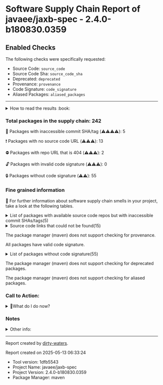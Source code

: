
# Software Supply Chain Report of javaee/jaxb-spec - 2.4.0-b180830.0359

## Enabled Checks
The following checks were specifically requested:

- Source Code: `source_code`
- Source Code Sha: `source_code_sha`
- Deprecated: `deprecated`
- Provenance: `provenance`
- Code Signature: `code_signature`
- Aliased Packages: `aliased_packages`

---


<details>
    <summary>How to read the results :book: </summary>
    
 Dirty-waters has analyzed your project dependencies and found different categories for each of them:

    
 - ⚠️⚠️⚠️⚠️ : critical severity 

    
 - ⚠️⚠️⚠️ : high severity 

    
 - ⚠️⚠️: medium severity 

    
 - ⚠️: low severity 

</details>
        

 ### Total packages in the supply chain: 242


:wrench: Packages with inaccessible commit SHA/tag (⚠️⚠️⚠️⚠️): 5

:heavy_exclamation_mark: Packages with no source code URL (⚠️⚠️⚠️): 13

:no_entry: Packages with repo URL that is 404 (⚠️⚠️⚠️): 2

:unlock: Packages with invalid code signature (⚠️⚠️⚠️): 0

:lock: Packages without code signature (⚠️⚠️): 55


### Fine grained information

:dolphin: For further information about software supply chain smells in your project, take a look at the following tables.

<details>
<summary>List of packages with available source code repos but with inaccessible commit SHAs/tags(5)</summary>
    


| package_name                                  | sha_exists   | tag_version   | is_sha   | sha   | tag_url   | message                          |   status_code_for_sha | parent                                                | command           |
|:----------------------------------------------|:-------------|:--------------|:---------|:------|:----------|:---------------------------------|----------------------:|:------------------------------------------------------|:------------------|
| `org.apache.commons:commons-compress@1.16.1`  | False        | `1.16.1`      | False    |       |           | Tag 1.16.1 not found in the repo |                   404 | `org.apache.maven.plugins:maven-javadoc-plugin@3.0.1` | `resolve-plugins` |
| `org.hamcrest:hamcrest-core@1.3`              | False        | `1.3`         | False    |       |           | Tag 1.3 not found in the repo    |                   404 | `junit:junit@4.12`                                    | `tree`            |
| `org.apache.commons:commons-compress@1.11`    | False        | `1.11`        | False    |       |           | Tag 1.11 not found in the repo   |                   404 | `org.apache.maven.plugins:maven-source-plugin@3.0.1`  | `resolve-plugins` |
| `org.apache.commons:commons-lang3@3.5`        | False        | `3.5`         | False    |       |           | Tag 3.5 not found in the repo    |                   404 | `org.apache.maven.plugins:maven-javadoc-plugin@3.0.1` | `resolve-plugins` |
| `javax.activation:javax.activation-api@1.2.0` | False        | `1.2.0`       | False    |       |           | Tag 1.2.0 not found in the repo  |                   404 | `None`                                                | `resolve-plugins` |
</details>

<details>
<summary>Source code links that could not be found(15)</summary>
    


|   index | package_name                                    | github_url                    | github_exists   | parent                                                   | command           |
|--------:|:------------------------------------------------|:------------------------------|:----------------|:---------------------------------------------------------|:------------------|
|       1 | `commons-cli:commons-cli@1.0`                   | No_repo_info_found            |                 | `org.apache.maven.plugins:maven-resources-plugin@2.6`    | `resolve-plugins` |
|       2 | `org.sonatype.plexus:plexus-sec-dispatcher@1.3` | No_repo_info_found            |                 | `org.apache.maven.plugins:maven-javadoc-plugin@3.0.1`    | `resolve-plugins` |
|       3 | `org.sonatype.plexus:plexus-cipher@1.4`         | No_repo_info_found            |                 | `org.apache.maven.plugins:maven-javadoc-plugin@3.0.1`    | `resolve-plugins` |
|       4 | `commons-beanutils:commons-beanutils@1.7.0`     | No_repo_info_found            |                 | `org.apache.maven.plugins:maven-javadoc-plugin@3.0.1`    | `resolve-plugins` |
|       5 | `commons-digester:commons-digester@1.6`         | No_repo_info_found            |                 | `org.apache.maven.plugins:maven-dependency-plugin@3.1.1` | `resolve-plugins` |
|       6 | `oro:oro@2.0.8`                                 | No_repo_info_found            |                 | `org.apache.maven.plugins:maven-javadoc-plugin@3.0.1`    | `resolve-plugins` |
|       7 | `dom4j:dom4j@1.1`                               | No_repo_info_found            |                 | `org.apache.maven.plugins:maven-javadoc-plugin@3.0.1`    | `resolve-plugins` |
|       8 | `sslext:sslext@1.2-0`                           | No_repo_info_found            |                 | `org.apache.maven.plugins:maven-javadoc-plugin@3.0.1`    | `resolve-plugins` |
|       9 | `antlr:antlr@2.7.2`                             | No_repo_info_found            |                 | `org.apache.maven.plugins:maven-javadoc-plugin@3.0.1`    | `resolve-plugins` |
|      10 | `javax.servlet:servlet-api@2.5`                 | No_repo_info_found            |                 | `org.apache.maven.plugins:maven-site-plugin@3.3`         | `resolve-plugins` |
|      11 | `nekohtml:xercesMinimal@1.9.6.2`                | No_repo_info_found            |                 | `org.apache.maven.plugins:maven-surefire-plugin@2.20`    | `resolve-plugins` |
|      12 | `commons-codec:commons-codec@1.2`               | No_repo_info_found            |                 | `org.apache.maven.plugins:maven-surefire-plugin@2.20`    | `resolve-plugins` |
|      13 | `org.sonatype.plexus:plexus-build-api@0.0.4`    | No_repo_info_found            |                 | `org.apache.maven.plugins:maven-resources-plugin@2.6`    | `resolve-plugins` |
|      14 | `org.iq80.snappy:snappy@0.4`                    | https://github.com/dain/snapy | False           | `org.apache.maven.plugins:maven-javadoc-plugin@3.0.1`    | `resolve-plugins` |
|      15 | `org.slf4j:slf4j-api@1.7.5`                     | https://github.com/ceki/slf4j | False           | `org.apache.maven.plugins:maven-javadoc-plugin@3.0.1`    | `resolve-plugins` |
</details>

The package manager (maven) does not support checking for provenance.

All packages have valid code signature.

<details>
<summary>List of packages without code signature(55)</summary>
    


| package_name                                                        | signature_present   | parent                                                   | command           |
|:--------------------------------------------------------------------|:--------------------|:---------------------------------------------------------|:------------------|
| `org.codehaus.plexus:plexus-container-default@1.0-alpha-9-stable-1` | False               | `org.apache.maven.plugins:maven-deploy-plugin@2.8.2`     | `resolve-plugins` |
| `junit:junit@3.8.1`                                                 | False               | `org.apache.maven.plugins:maven-javadoc-plugin@3.0.1`    | `resolve-plugins` |
| `classworlds:classworlds@1.1-alpha-2`                               | False               | `org.apache.maven.plugins:maven-deploy-plugin@2.8.2`     | `resolve-plugins` |
| `org.apache.maven.wagon:wagon-provider-api@1.0-beta-2`              | False               | `org.apache.maven.plugins:maven-resources-plugin@2.6`    | `resolve-plugins` |
| `org.codehaus.plexus:plexus-digest@1.0`                             | False               | `org.apache.maven.plugins:maven-install-plugin@2.4`      | `resolve-plugins` |
| `org.apache.maven.wagon:wagon-file@1.0-beta-2`                      | False               | `org.apache.maven.plugins:maven-resources-plugin@2.6`    | `resolve-plugins` |
| `org.apache.maven.wagon:wagon-http-lightweight@1.0-beta-2`          | False               | `org.apache.maven.plugins:maven-resources-plugin@2.6`    | `resolve-plugins` |
| `org.apache.maven.wagon:wagon-http-shared@1.0-beta-2`               | False               | `org.apache.maven.plugins:maven-resources-plugin@2.6`    | `resolve-plugins` |
| `jtidy:jtidy@4aug2000r7-dev`                                        | False               | `org.apache.maven.plugins:maven-resources-plugin@2.6`    | `resolve-plugins` |
| `xml-apis:xml-apis@1.0.b2`                                          | False               | `org.apache.maven.plugins:maven-resources-plugin@2.6`    | `resolve-plugins` |
| `commons-cli:commons-cli@1.0`                                       | False               | `org.apache.maven.plugins:maven-resources-plugin@2.6`    | `resolve-plugins` |
| `org.apache.maven.wagon:wagon-ssh-external@1.0-beta-2`              | False               | `org.apache.maven.plugins:maven-resources-plugin@2.6`    | `resolve-plugins` |
| `org.apache.maven.wagon:wagon-ssh-common@1.0-beta-2`                | False               | `org.apache.maven.plugins:maven-resources-plugin@2.6`    | `resolve-plugins` |
| `org.codehaus.plexus:plexus-interactivity-api@1.0-alpha-4`          | False               | `org.apache.maven.plugins:maven-resources-plugin@2.6`    | `resolve-plugins` |
| `org.apache.maven.wagon:wagon-ssh@1.0-beta-2`                       | False               | `org.apache.maven.plugins:maven-resources-plugin@2.6`    | `resolve-plugins` |
| `com.jcraft:jsch@0.1.27`                                            | False               | `org.apache.maven.plugins:maven-resources-plugin@2.6`    | `resolve-plugins` |
| `commons-lang:commons-lang@2.1`                                     | False               | `org.apache.maven.plugins:maven-jar-plugin@2.4`          | `resolve-plugins` |
| `org.ow2.asm:asm@6.0_BETA`                                          | False               | `org.apache.maven.plugins:maven-compiler-plugin@3.7.0`   | `resolve-plugins` |
| `xerces:xercesImpl@2.9.1`                                           | False               | `org.apache.maven.plugins:maven-site-plugin@3.3`         | `resolve-plugins` |
| `xml-apis:xml-apis@1.3.04`                                          | False               | `org.apache.maven.plugins:maven-site-plugin@3.3`         | `resolve-plugins` |
| `commons-beanutils:commons-beanutils@1.7.0`                         | False               | `org.apache.maven.plugins:maven-javadoc-plugin@3.0.1`    | `resolve-plugins` |
| `commons-digester:commons-digester@1.6`                             | False               | `org.apache.maven.plugins:maven-dependency-plugin@3.1.1` | `resolve-plugins` |
| `commons-logging:commons-logging@1.0.4`                             | False               | `org.apache.maven.plugins:maven-dependency-plugin@3.1.1` | `resolve-plugins` |
| `org.codehaus.plexus:plexus-i18n@1.0-beta-7`                        | False               | `org.apache.maven.plugins:maven-javadoc-plugin@3.0.1`    | `resolve-plugins` |
| `org.codehaus.plexus:plexus-container-default@1.0-alpha-30`         | False               | `org.apache.maven.plugins:maven-javadoc-plugin@3.0.1`    | `resolve-plugins` |
| `org.codehaus.plexus:plexus-velocity@1.1.7`                         | False               | `org.apache.maven.plugins:maven-dependency-plugin@3.1.1` | `resolve-plugins` |
| `org.apache.velocity:velocity@1.5`                                  | False               | `org.apache.maven.plugins:maven-site-plugin@3.3`         | `resolve-plugins` |
| `oro:oro@2.0.8`                                                     | False               | `org.apache.maven.plugins:maven-javadoc-plugin@3.0.1`    | `resolve-plugins` |
| `commons-chain:commons-chain@1.1`                                   | False               | `org.apache.maven.plugins:maven-javadoc-plugin@3.0.1`    | `resolve-plugins` |
| `dom4j:dom4j@1.1`                                                   | False               | `org.apache.maven.plugins:maven-javadoc-plugin@3.0.1`    | `resolve-plugins` |
| `sslext:sslext@1.2-0`                                               | False               | `org.apache.maven.plugins:maven-javadoc-plugin@3.0.1`    | `resolve-plugins` |
| `antlr:antlr@2.7.2`                                                 | False               | `org.apache.maven.plugins:maven-javadoc-plugin@3.0.1`    | `resolve-plugins` |
| `org.ow2.asm:asm@6.1.1`                                             | False               | `org.apache.maven.plugins:maven-javadoc-plugin@3.0.1`    | `resolve-plugins` |
| `classworlds:classworlds@1.1`                                       | False               | `org.apache.maven.plugins:maven-resources-plugin@2.6`    | `resolve-plugins` |
| `com.google.code.findbugs:jsr305@2.0.1`                             | False               | `org.apache.maven.plugins:maven-site-plugin@3.3`         | `resolve-plugins` |
| `commons-codec:commons-codec@1.3`                                   | False               | `org.apache.maven.plugins:maven-site-plugin@3.3`         | `resolve-plugins` |
| `javax.servlet:servlet-api@2.5`                                     | False               | `org.apache.maven.plugins:maven-site-plugin@3.3`         | `resolve-plugins` |
| `commons-digester:commons-digester@1.8`                             | False               | `org.apache.maven.plugins:maven-javadoc-plugin@3.0.1`    | `resolve-plugins` |
| `org.codehaus.plexus:plexus-velocity@1.1.8`                         | False               | `org.apache.maven.plugins:maven-site-plugin@3.3`         | `resolve-plugins` |
| `org.codehaus.plexus:plexus-utils@1.5.10`                           | False               | `org.apache.maven.plugins:maven-site-plugin@3.3`         | `resolve-plugins` |
| `org.mortbay.jetty:servlet-api@2.5-20081211`                        | False               | `org.apache.maven.plugins:maven-site-plugin@3.3`         | `resolve-plugins` |
| `org.codehaus.plexus:plexus-utils@1.5.15`                           | False               | `org.apache.maven.plugins:maven-surefire-plugin@2.20`    | `resolve-plugins` |
| `backport-util-concurrent:backport-util-concurrent@3.1`             | False               | `org.apache.maven.plugins:maven-deploy-plugin@2.8.2`     | `resolve-plugins` |
| `org.codehaus.plexus:plexus-interpolation@1.11`                     | False               | `org.apache.maven.plugins:maven-deploy-plugin@2.8.2`     | `resolve-plugins` |
| `nekohtml:xercesMinimal@1.9.6.2`                                    | False               | `org.apache.maven.plugins:maven-surefire-plugin@2.20`    | `resolve-plugins` |
| `nekohtml:nekohtml@1.9.6.2`                                         | False               | `org.apache.maven.plugins:maven-surefire-plugin@2.20`    | `resolve-plugins` |
| `commons-codec:commons-codec@1.2`                                   | False               | `org.apache.maven.plugins:maven-surefire-plugin@2.20`    | `resolve-plugins` |
| `org.slf4j:slf4j-nop@1.5.3`                                         | False               | `org.apache.maven.plugins:maven-surefire-plugin@2.20`    | `resolve-plugins` |
| `org.slf4j:slf4j-jdk14@1.5.6`                                       | False               | `org.apache.maven.plugins:maven-surefire-plugin@2.20`    | `resolve-plugins` |
| `org.slf4j:slf4j-api@1.5.6`                                         | False               | `org.apache.maven.plugins:maven-surefire-plugin@2.20`    | `resolve-plugins` |
| `org.slf4j:jcl-over-slf4j@1.5.6`                                    | False               | `org.apache.maven.plugins:maven-surefire-plugin@2.20`    | `resolve-plugins` |
| `org.codehaus.plexus:plexus-io@2.7.1`                               | False               | `org.apache.maven.plugins:maven-source-plugin@3.0.1`     | `resolve-plugins` |
| `org.sonatype.plexus:plexus-build-api@0.0.4`                        | False               | `org.apache.maven.plugins:maven-resources-plugin@2.6`    | `resolve-plugins` |
| `org.codehaus.plexus:plexus-interpolation@1.13`                     | False               | `org.apache.maven.plugins:maven-resources-plugin@2.6`    | `resolve-plugins` |
| `org.codehaus.plexus:plexus-interactivity-api@1.0-alpha-6`          | False               | `org.apache.maven.plugins:maven-javadoc-plugin@3.0.1`    | `resolve-plugins` |
</details>

The package manager (maven) does not support checking for deprecated packages.

The package manager (maven) does not support checking for aliased packages.

### Call to Action:

<details>
<summary>👻What do I do now? </summary>


For packages **without source code & accessible SHA/release tags**:

- **Why?** Missing or inaccessible source code makes it impossible to audit the package for security vulnerabilities or malicious code.

1. Pull Request to the maintainer of dependency, requesting correct repository metadata and proper versioning/tagging. 


For **deprecated** packages:

- **Why?** Deprecated packages may contain known security issues and are no longer maintained, putting your project at risk.

1. Confirm the maintainer's deprecation intention 
2. Check for not deprecated versions

For packages **without code signature**:

- **Why?** Code signatures help verify the authenticity and integrity of the package, ensuring it hasn't been tampered with.

1. Open an issue in the dependency's repository to request the inclusion of code signature in the CI/CD pipeline. 


For packages **with invalid code signature**:

- **Why?** Invalid signatures could indicate tampering or compromised build processes.

1. It's recommended to verify the code signature and contact the maintainer to fix the issue.

For packages **without provenance**:

- **Why?** Without provenance, there's no way to verify that the package was built from the claimed source code, making supply chain attacks possible.

1. Open an issue in the dependency's repository to request the inclusion of provenance and build attestation in the CI/CD pipeline.

For packages that are **aliased**:

- **Why?** Aliased packages may hide malicious dependencies under seemingly legitimate names.

1. Check the aliased package and its repository to verify the alias is not malicious.
</details>

### Notes

<details>
    <summary>Other info:</summary>
    
- Source code repo is not hosted on GitHub:  178

    This could be due, for example, to the package being hosted on a different platform.

    This does not mean that the source code URL is invalid.

    However, for non-GitHub repositories, not all checks can currently be performed.

|   index | package_name                                                        | github_url                                                                                                                 | parent                                                   | command           |
|--------:|:--------------------------------------------------------------------|:---------------------------------------------------------------------------------------------------------------------------|:---------------------------------------------------------|:------------------|
|       1 | `org.apache.maven.plugins:maven-install-plugin@2.4`                 | http://svn.apache.org/viewvc/maven/plugins/tags/maven-install-plugin-2.4                                                   | `org.apache.maven.plugins:maven-install-plugin@2.4`      | `resolve-plugins` |
|       2 | `org.apache.maven:maven-plugin-api@2.0.6`                           | https://svn.apache.org/repos/asf/maven/components/tags/maven-2.0.6/maven-plugin-api                                        | `org.apache.maven.plugins:maven-resources-plugin@2.6`    | `resolve-plugins` |
|       3 | `org.apache.maven:maven-project@2.0.6`                              | https://svn.apache.org/repos/asf/maven/components/tags/maven-2.0.6/maven-project                                           | `org.apache.maven.plugins:maven-resources-plugin@2.6`    | `resolve-plugins` |
|       4 | `org.apache.maven:maven-settings@2.0.6`                             | https://svn.apache.org/repos/asf/maven/components/tags/maven-2.0.6/maven-settings                                          | `org.apache.maven.plugins:maven-resources-plugin@2.6`    | `resolve-plugins` |
|       5 | `org.apache.maven:maven-profile@2.0.6`                              | https://svn.apache.org/repos/asf/maven/components/tags/maven-2.0.6/maven-profile                                           | `org.apache.maven.plugins:maven-resources-plugin@2.6`    | `resolve-plugins` |
|       6 | `org.apache.maven:maven-plugin-registry@2.0.6`                      | https://svn.apache.org/repos/asf/maven/components/tags/maven-2.0.6/maven-plugin-registry                                   | `org.apache.maven.plugins:maven-resources-plugin@2.6`    | `resolve-plugins` |
|       7 | `org.codehaus.plexus:plexus-container-default@1.0-alpha-9-stable-1` | scm:svn:svn://svn.codehaus.org/plexus/scm/trunk/plexus-containers/plexus-container-default/                                | `org.apache.maven.plugins:maven-deploy-plugin@2.8.2`     | `resolve-plugins` |
|       8 | `junit:junit@3.8.1`                                                 | http://junit.cvs.sourceforge.net/junit/                                                                                    | `org.apache.maven.plugins:maven-javadoc-plugin@3.0.1`    | `resolve-plugins` |
|       9 | `classworlds:classworlds@1.1-alpha-2`                               | http://cvs.classworlds.codehaus.org/                                                                                       | `org.apache.maven.plugins:maven-deploy-plugin@2.8.2`     | `resolve-plugins` |
|      10 | `org.apache.maven:maven-model@2.0.6`                                | https://svn.apache.org/repos/asf/maven/components/tags/maven-2.0.6/maven-model                                             | `org.apache.maven.plugins:maven-resources-plugin@2.6`    | `resolve-plugins` |
|      11 | `org.apache.maven:maven-artifact-manager@2.0.6`                     | https://svn.apache.org/repos/asf/maven/components/tags/maven-2.0.6/maven-artifact-manager                                  | `org.apache.maven.plugins:maven-resources-plugin@2.6`    | `resolve-plugins` |
|      12 | `org.apache.maven:maven-repository-metadata@2.0.6`                  | https://svn.apache.org/repos/asf/maven/components/tags/maven-2.0.6/maven-repository-metadata                               | `org.apache.maven.plugins:maven-resources-plugin@2.6`    | `resolve-plugins` |
|      13 | `org.apache.maven.wagon:wagon-provider-api@1.0-beta-2`              | https://svn.apache.org/repos/asf/maven/wagon/tags/wagon-1.0-beta-2/wagon-provider-api                                      | `org.apache.maven.plugins:maven-resources-plugin@2.6`    | `resolve-plugins` |
|      14 | `org.apache.maven:maven-artifact@2.0.6`                             | https://svn.apache.org/repos/asf/maven/components/tags/maven-2.0.6/maven-artifact                                          | `org.apache.maven.plugins:maven-resources-plugin@2.6`    | `resolve-plugins` |
|      15 | `org.codehaus.plexus:plexus-digest@1.0`                             | https://svn.codehaus.org/plexus/tags/plexus-digest-1.0                                                                     | `org.apache.maven.plugins:maven-install-plugin@2.4`      | `resolve-plugins` |
|      16 | `org.apache.maven.plugins:maven-jar-plugin@2.4`                     | http://svn.apache.org/viewvc/maven/plugins/tags/maven-jar-plugin-2.4                                                       | `org.apache.maven.plugins:maven-jar-plugin@2.4`          | `resolve-plugins` |
|      17 | `org.apache.maven:maven-archiver@2.5`                               | http://svn.apache.org/viewvc/maven/shared/tags/maven-archiver-2.5                                                          | `org.apache.maven.plugins:maven-jar-plugin@2.4`          | `resolve-plugins` |
|      18 | `org.apache.maven:maven-core@2.0.6`                                 | https://svn.apache.org/repos/asf/maven/components/tags/maven-2.0.6/maven-core                                              | `org.apache.maven.plugins:maven-resources-plugin@2.6`    | `resolve-plugins` |
|      19 | `org.apache.maven.wagon:wagon-file@1.0-beta-2`                      | https://svn.apache.org/repos/asf/maven/wagon/tags/wagon-1.0-beta-2/wagon-providers/wagon-file                              | `org.apache.maven.plugins:maven-resources-plugin@2.6`    | `resolve-plugins` |
|      20 | `org.apache.maven:maven-plugin-parameter-documenter@2.0.6`          | https://svn.apache.org/repos/asf/maven/components/tags/maven-2.0.6/maven-plugin-parameter-documenter                       | `org.apache.maven.plugins:maven-resources-plugin@2.6`    | `resolve-plugins` |
|      21 | `org.apache.maven.wagon:wagon-http-lightweight@1.0-beta-2`          | https://svn.apache.org/repos/asf/maven/wagon/tags/wagon-1.0-beta-2/wagon-providers/wagon-http-lightweight                  | `org.apache.maven.plugins:maven-resources-plugin@2.6`    | `resolve-plugins` |
|      22 | `org.apache.maven.wagon:wagon-http-shared@1.0-beta-2`               | https://svn.apache.org/repos/asf/maven/wagon/tags/wagon-1.0-beta-2/wagon-providers/wagon-http-shared                       | `org.apache.maven.plugins:maven-resources-plugin@2.6`    | `resolve-plugins` |
|      23 | `jtidy:jtidy@4aug2000r7-dev`                                        | http://svn.sourceforge.net/viewcvs.cgi/jtidy/trunk/jtidy/                                                                  | `org.apache.maven.plugins:maven-resources-plugin@2.6`    | `resolve-plugins` |
|      24 | `xml-apis:xml-apis@1.0.b2`                                          | http://svn.apache.org/viewvc/xml/commons/tags/xml-commons-1_0_b2                                                           | `org.apache.maven.plugins:maven-resources-plugin@2.6`    | `resolve-plugins` |
|      25 | `org.apache.maven.reporting:maven-reporting-api@2.0.6`              | https://svn.apache.org/repos/asf/maven/components/tags/maven-2.0.6/maven-reporting/maven-reporting-api                     | `org.apache.maven.plugins:maven-resources-plugin@2.6`    | `resolve-plugins` |
|      26 | `org.apache.maven.doxia:doxia-sink-api@1.0-alpha-7`                 | http://svn.apache.org/viewcvs.cgi/maven/doxia/tags/doxia-1.0-alpha-7/doxia-sink-api                                        | `org.apache.maven.plugins:maven-resources-plugin@2.6`    | `resolve-plugins` |
|      27 | `org.apache.maven:maven-error-diagnostics@2.0.6`                    | https://svn.apache.org/repos/asf/maven/components/tags/maven-2.0.6/maven-error-diagnostics                                 | `org.apache.maven.plugins:maven-resources-plugin@2.6`    | `resolve-plugins` |
|      28 | `org.apache.maven.wagon:wagon-ssh-external@1.0-beta-2`              | https://svn.apache.org/repos/asf/maven/wagon/tags/wagon-1.0-beta-2/wagon-providers/wagon-ssh-external                      | `org.apache.maven.plugins:maven-resources-plugin@2.6`    | `resolve-plugins` |
|      29 | `org.apache.maven.wagon:wagon-ssh-common@1.0-beta-2`                | https://svn.apache.org/repos/asf/maven/wagon/tags/wagon-1.0-beta-2/wagon-providers/wagon-ssh-common                        | `org.apache.maven.plugins:maven-resources-plugin@2.6`    | `resolve-plugins` |
|      30 | `org.apache.maven:maven-plugin-descriptor@2.0.6`                    | https://svn.apache.org/repos/asf/maven/components/tags/maven-2.0.6/maven-plugin-descriptor                                 | `org.apache.maven.plugins:maven-resources-plugin@2.6`    | `resolve-plugins` |
|      31 | `org.codehaus.plexus:plexus-interactivity-api@1.0-alpha-4`          | scm:svn:svn://svn.codehaus.org/plexus/scm/trunk/plexus-components/plexus-interactivity/plexus-interactivity-api            | `org.apache.maven.plugins:maven-resources-plugin@2.6`    | `resolve-plugins` |
|      32 | `org.apache.maven:maven-monitor@2.0.6`                              | https://svn.apache.org/repos/asf/maven/components/tags/maven-2.0.6/maven-monitor                                           | `org.apache.maven.plugins:maven-resources-plugin@2.6`    | `resolve-plugins` |
|      33 | `org.apache.maven.wagon:wagon-ssh@1.0-beta-2`                       | https://svn.apache.org/repos/asf/maven/wagon/tags/wagon-1.0-beta-2/wagon-providers/wagon-ssh                               | `org.apache.maven.plugins:maven-resources-plugin@2.6`    | `resolve-plugins` |
|      34 | `com.jcraft:jsch@0.1.27`                                            | http://www.jcraft.com/jsch/                                                                                                | `org.apache.maven.plugins:maven-resources-plugin@2.6`    | `resolve-plugins` |
|      35 | `commons-lang:commons-lang@2.1`                                     | http://svn.apache.org/viewcvs/jakarta/commons/proper/${pom.artifactId.substring(8)}/trunk                                  | `org.apache.maven.plugins:maven-jar-plugin@2.4`          | `resolve-plugins` |
|      36 | `org.apache.maven.plugins:maven-compiler-plugin@3.7.0`              | http://svn.apache.org/viewvc/maven/plugins/tags/maven-compiler-plugin-3.7.0                                                | `org.apache.maven.plugins:maven-compiler-plugin@3.7.0`   | `resolve-plugins` |
|      37 | `org.apache.maven:maven-plugin-api@3.0`                             | http://svn.apache.org/viewvc/maven/maven-3/tags/maven-3.0/maven-plugin-api                                                 | `org.apache.maven.plugins:maven-javadoc-plugin@3.0.1`    | `resolve-plugins` |
|      38 | `org.apache.maven:maven-model@3.0`                                  | http://svn.apache.org/viewvc/maven/maven-3/tags/maven-3.0/maven-model                                                      | `org.apache.maven.plugins:maven-javadoc-plugin@3.0.1`    | `resolve-plugins` |
|      39 | `org.apache.maven:maven-artifact@3.0`                               | http://svn.apache.org/viewvc/maven/maven-3/tags/maven-3.0/maven-artifact                                                   | `org.apache.maven.plugins:maven-javadoc-plugin@3.0.1`    | `resolve-plugins` |
|      40 | `org.codehaus.plexus:plexus-utils@2.0.4`                            | http://fisheye.codehaus.org/browse/plexus/plexus-utils/tags/plexus-utils-2.0.4                                             | `org.apache.maven.plugins:maven-compiler-plugin@3.7.0`   | `resolve-plugins` |
|      41 | `org.apache.maven:maven-core@3.0`                                   | http://svn.apache.org/viewvc/maven/maven-3/tags/maven-3.0/maven-core                                                       | `org.apache.maven.plugins:maven-javadoc-plugin@3.0.1`    | `resolve-plugins` |
|      42 | `org.apache.maven:maven-settings@3.0`                               | http://svn.apache.org/viewvc/maven/maven-3/tags/maven-3.0/maven-settings                                                   | `org.apache.maven.plugins:maven-javadoc-plugin@3.0.1`    | `resolve-plugins` |
|      43 | `org.apache.maven:maven-settings-builder@3.0`                       | http://svn.apache.org/viewvc/maven/maven-3/tags/maven-3.0/maven-settings-builder                                           | `org.apache.maven.plugins:maven-javadoc-plugin@3.0.1`    | `resolve-plugins` |
|      44 | `org.apache.maven:maven-repository-metadata@3.0`                    | http://svn.apache.org/viewvc/maven/maven-3/tags/maven-3.0/maven-repository-metadata                                        | `org.apache.maven.plugins:maven-javadoc-plugin@3.0.1`    | `resolve-plugins` |
|      45 | `org.apache.maven:maven-model-builder@3.0`                          | http://svn.apache.org/viewvc/maven/maven-3/tags/maven-3.0/maven-model-builder                                              | `org.apache.maven.plugins:maven-javadoc-plugin@3.0.1`    | `resolve-plugins` |
|      46 | `org.apache.maven:maven-aether-provider@3.0`                        | http://svn.apache.org/viewvc/maven/maven-3/tags/maven-3.0/maven-aether-provider                                            | `org.apache.maven.plugins:maven-javadoc-plugin@3.0.1`    | `resolve-plugins` |
|      47 | `org.codehaus.plexus:plexus-interpolation@1.14`                     | http://fisheye.codehaus.org/browse/plexus/plexus-components/tags/plexus-interpolation-1.14                                 | `org.apache.maven.plugins:maven-javadoc-plugin@3.0.1`    | `resolve-plugins` |
|      48 | `org.codehaus.plexus:plexus-classworlds@2.2.3`                      | http://fisheye.codehaus.org/browse/plexus/plexus-classworlds/tags/plexus-classworlds-2.2.3                                 | `org.apache.maven.plugins:maven-javadoc-plugin@3.0.1`    | `resolve-plugins` |
|      49 | `org.apache.maven.shared:maven-shared-utils@3.1.0`                  | http://svn.apache.org/viewvc/maven/shared/tags/maven-shared-utils-3.1.0                                                    | `org.apache.maven.plugins:maven-compiler-plugin@3.7.0`   | `resolve-plugins` |
|      50 | `commons-io:commons-io@2.5`                                         | http://svn.apache.org/viewvc/commons/proper/io/tags/commons-io-2.5                                                         | `org.apache.maven.plugins:maven-javadoc-plugin@3.0.1`    | `resolve-plugins` |
|      51 | `org.apache.maven.shared:maven-shared-incremental@1.1`              | http://svn.apache.org/viewvc/maven/shared/tags/maven-shared-incremental-1.1                                                | `org.apache.maven.plugins:maven-compiler-plugin@3.7.0`   | `resolve-plugins` |
|      52 | `org.ow2.asm:asm@6.0_BETA`                                          | http://svn.forge.objectweb.org/cgi-bin/viewcvs.cgi/asm/trunk/asm/                                                          | `org.apache.maven.plugins:maven-compiler-plugin@3.7.0`   | `resolve-plugins` |
|      53 | `org.apache.maven.reporting:maven-reporting-api@3.0`                | http://svn.apache.org/viewvc/maven/shared/tags/maven-reporting-api-3.0                                                     | `org.apache.maven.plugins:maven-javadoc-plugin@3.0.1`    | `resolve-plugins` |
|      54 | `org.apache.maven.reporting:maven-reporting-impl@2.3`               | http://svn.apache.org/viewvc/maven/shared/tags/maven-reporting-impl-2.3                                                    | `org.apache.maven.plugins:maven-dependency-plugin@3.1.1` | `resolve-plugins` |
|      55 | `org.apache.maven.doxia:doxia-core@1.2`                             | http://svn.apache.org/viewcvs.cgi/maven/doxia/doxia/tags/doxia-1.2/doxia-core                                              | `org.apache.maven.plugins:maven-dependency-plugin@3.1.1` | `resolve-plugins` |
|      56 | `xerces:xercesImpl@2.9.1`                                           | http://svn.apache.org/viewvc/maven/pom/tags/apache-4/xercesImpl                                                            | `org.apache.maven.plugins:maven-site-plugin@3.3`         | `resolve-plugins` |
|      57 | `xml-apis:xml-apis@1.3.04`                                          | http://svn.apache.org/viewvc/xml/commons/tags/xml-commons-external-1_3_04/                                                 | `org.apache.maven.plugins:maven-site-plugin@3.3`         | `resolve-plugins` |
|      58 | `org.apache.httpcomponents:httpclient@4.0.2`                        | https://svn.apache.org/repos/asf/httpcomponents/httpclient/tags/4.0.2/httpclient                                           | `org.apache.maven.plugins:maven-site-plugin@3.3`         | `resolve-plugins` |
|      59 | `org.apache.httpcomponents:httpcore@4.0.1`                          | http://svn.apache.org/repos/asf/httpcomponents/httpcore/tags/4.0.1/httpcore                                                | `org.apache.maven.plugins:maven-site-plugin@3.3`         | `resolve-plugins` |
|      60 | `commons-validator:commons-validator@1.3.1`                         | http://svn.apache.org/viewvc                                                                                               | `org.apache.maven.plugins:maven-javadoc-plugin@3.0.1`    | `resolve-plugins` |
|      61 | `commons-logging:commons-logging@1.0.4`                             | http://cvs.apache.org/viewcvs/jakarta-commons/logging/                                                                     | `org.apache.maven.plugins:maven-dependency-plugin@3.1.1` | `resolve-plugins` |
|      62 | `org.apache.maven.doxia:doxia-sink-api@1.4`                         | http://svn.apache.org/viewcvs.cgi/maven/doxia/doxia/tags/doxia-1.4/doxia-sink-api                                          | `org.apache.maven.plugins:maven-site-plugin@3.3`         | `resolve-plugins` |
|      63 | `org.apache.maven.doxia:doxia-logging-api@1.4`                      | http://svn.apache.org/viewcvs.cgi/maven/doxia/doxia/tags/doxia-1.4/doxia-logging-api                                       | `org.apache.maven.plugins:maven-site-plugin@3.3`         | `resolve-plugins` |
|      64 | `org.apache.maven.doxia:doxia-site-renderer@1.4`                    | http://svn.apache.org/viewcvs.cgi/maven/doxia/doxia-sitetools/tags/doxia-sitetools-1.4/doxia-site-renderer                 | `org.apache.maven.plugins:maven-site-plugin@3.3`         | `resolve-plugins` |
|      65 | `org.apache.maven.doxia:doxia-decoration-model@1.4`                 | http://svn.apache.org/viewcvs.cgi/maven/doxia/doxia-sitetools/tags/doxia-sitetools-1.4/doxia-decoration-model              | `org.apache.maven.plugins:maven-site-plugin@3.3`         | `resolve-plugins` |
|      66 | `org.apache.maven.doxia:doxia-module-xhtml@1.4`                     | http://svn.apache.org/viewcvs.cgi/maven/doxia/doxia/tags/doxia-1.4/doxia-modules/doxia-module-xhtml                        | `org.apache.maven.plugins:maven-site-plugin@3.3`         | `resolve-plugins` |
|      67 | `org.apache.maven.doxia:doxia-module-fml@1.4`                       | http://svn.apache.org/viewcvs.cgi/maven/doxia/doxia/tags/doxia-1.4/doxia-modules/doxia-module-fml                          | `org.apache.maven.plugins:maven-site-plugin@3.3`         | `resolve-plugins` |
|      68 | `org.codehaus.plexus:plexus-i18n@1.0-beta-7`                        | http://fisheye.codehaus.org/browse/plexus/plexus-components/tags/plexus-i18n-1.0-beta-7                                    | `org.apache.maven.plugins:maven-javadoc-plugin@3.0.1`    | `resolve-plugins` |
|      69 | `org.codehaus.plexus:plexus-container-default@1.0-alpha-30`         | http://fisheye.codehaus.org/browse/plexus/plexus-containers/tags/plexus-containers-1.0-alpha-30/plexus-container-default   | `org.apache.maven.plugins:maven-javadoc-plugin@3.0.1`    | `resolve-plugins` |
|      70 | `org.codehaus.plexus:plexus-velocity@1.1.7`                         | http://fisheye.codehaus.org/browse/plexus/plexus-components/tags/plexus-velocity-1.1.7                                     | `org.apache.maven.plugins:maven-dependency-plugin@3.1.1` | `resolve-plugins` |
|      71 | `org.apache.velocity:velocity@1.5`                                  | http://svn.apache.org/viewvc/velocity/engine/tags/Velocity_1.5                                                             | `org.apache.maven.plugins:maven-site-plugin@3.3`         | `resolve-plugins` |
|      72 | `org.apache.velocity:velocity-tools@2.0`                            | http://svn.apache.org/repos/asf/velocity/tools/trunk                                                                       | `org.apache.maven.plugins:maven-javadoc-plugin@3.0.1`    | `resolve-plugins` |
|      73 | `commons-chain:commons-chain@1.1`                                   | http://svn.apache.org/viewcvs.cgi                                                                                          | `org.apache.maven.plugins:maven-javadoc-plugin@3.0.1`    | `resolve-plugins` |
|      74 | `org.apache.struts:struts-core@1.3.8`                               | http://svn.apache.org/repos/asf/struts/struts1/trunk/core                                                                  | `org.apache.maven.plugins:maven-javadoc-plugin@3.0.1`    | `resolve-plugins` |
|      75 | `org.apache.struts:struts-taglib@1.3.8`                             | http://svn.apache.org/repos/asf/struts/struts1/trunk/taglib/                                                               | `org.apache.maven.plugins:maven-javadoc-plugin@3.0.1`    | `resolve-plugins` |
|      76 | `org.apache.struts:struts-tiles@1.3.8`                              | http://svn.apache.org/repos/asf/struts/struts1/trunk/tiles/                                                                | `org.apache.maven.plugins:maven-javadoc-plugin@3.0.1`    | `resolve-plugins` |
|      77 | `org.tukaani:xz@1.8`                                                | https://git.tukaani.org/?p=xz-java.git                                                                                     | `org.apache.maven.plugins:maven-javadoc-plugin@3.0.1`    | `resolve-plugins` |
|      78 | `org.apache.maven.shared:file-management@3.0.0`                     | http://svn.apache.org/viewvc/maven/shared/tags/file-management-3.0.0                                                       | `org.apache.maven.plugins:maven-dependency-plugin@3.1.1` | `resolve-plugins` |
|      79 | `org.apache.maven.shared:maven-shared-io@3.0.0`                     | http://svn.apache.org/viewvc/maven/shared/tags/maven-shared-io-3.0.0                                                       | `org.apache.maven.plugins:maven-dependency-plugin@3.1.1` | `resolve-plugins` |
|      80 | `org.apache.maven:maven-compat@3.0`                                 | http://svn.apache.org/viewvc/maven/maven-3/tags/maven-3.0/maven-compat                                                     | `org.apache.maven.plugins:maven-dependency-plugin@3.1.1` | `resolve-plugins` |
|      81 | `org.ow2.asm:asm@6.1.1`                                             | https://gitlab.ow2.org/asm/asm/                                                                                            | `org.apache.maven.plugins:maven-javadoc-plugin@3.0.1`    | `resolve-plugins` |
|      82 | `org.apache.maven.shared:maven-dependency-tree@3.0.1`               | http://svn.apache.org/viewvc/maven/shared/tags/maven-dependency-tree-3.0.1                                                 | `org.apache.maven.plugins:maven-dependency-plugin@3.1.1` | `resolve-plugins` |
|      83 | `org.eclipse.aether:aether-util@0.9.0.M2`                           | http://git.eclipse.org/c/aether/aether-core.git/tree/aether-util/                                                          | `org.apache.maven.plugins:maven-site-plugin@3.3`         | `resolve-plugins` |
|      84 | `org.apache.maven.shared:maven-common-artifact-filters@3.0.1`       | http://svn.apache.org/viewvc/maven/shared/tags/maven-common-artifact-filters-3.0.1                                         | `org.apache.maven.plugins:maven-dependency-plugin@3.1.1` | `resolve-plugins` |
|      85 | `org.apache.maven.shared:maven-artifact-transfer@0.9.1`             | http://svn.apache.org/viewvc/maven/shared/tags/maven-artifact-transfer-0.9.1                                               | `org.apache.maven.plugins:maven-javadoc-plugin@3.0.1`    | `resolve-plugins` |
|      86 | `commons-codec:commons-codec@1.6`                                   | http://svn.apache.org/viewvc/commons/proper/codec/trunk                                                                    | `org.apache.maven.plugins:maven-javadoc-plugin@3.0.1`    | `resolve-plugins` |
|      87 | `org.apache.maven.shared:maven-shared-utils@3.2.0`                  | http://svn.apache.org/viewvc/maven/shared/tags/maven-shared-utils-3.2.0                                                    | `org.apache.maven.plugins:maven-javadoc-plugin@3.0.1`    | `resolve-plugins` |
|      88 | `commons-lang:commons-lang@2.6`                                     | http://svn.apache.org/viewvc/commons/proper/lang/branches/LANG_2_X                                                         | `org.apache.maven.plugins:maven-dependency-plugin@3.1.1` | `resolve-plugins` |
|      89 | `commons-collections:commons-collections@3.2.2`                     | http://svn.apache.org/viewvc/commons/proper/collections/trunk                                                              | `org.apache.maven.plugins:maven-dependency-plugin@3.1.1` | `resolve-plugins` |
|      90 | `classworlds:classworlds@1.1`                                       | http://cvs.classworlds.codehaus.org/                                                                                       | `org.apache.maven.plugins:maven-resources-plugin@2.6`    | `resolve-plugins` |
|      91 | `org.apache.maven.plugins:maven-site-plugin@3.3`                    | http://svn.apache.org/viewvc/maven/plugins/tags/maven-site-plugin-3.3                                                      | `org.apache.maven.plugins:maven-site-plugin@3.3`         | `resolve-plugins` |
|      92 | `org.apache.maven.reporting:maven-reporting-exec@1.1`               | http://svn.apache.org/viewvc/maven/shared/tags/maven-reporting-exec-1.1                                                    | `org.apache.maven.plugins:maven-site-plugin@3.3`         | `resolve-plugins` |
|      93 | `org.apache.maven.shared:maven-shared-utils@0.3`                    | http://svn.apache.org/viewvc/maven/shared/tags/maven-shared-utils-0.3                                                      | `org.apache.maven.plugins:maven-site-plugin@3.3`         | `resolve-plugins` |
|      94 | `com.google.code.findbugs:jsr305@2.0.1`                             | http://findbugs.googlecode.com/svn/trunk/                                                                                  | `org.apache.maven.plugins:maven-site-plugin@3.3`         | `resolve-plugins` |
|      95 | `org.codehaus.plexus:plexus-component-annotations@1.5.5`            | http://fisheye.codehaus.org/browse/plexus/plexus-containers/tags/plexus-containers-1.5.5/plexus-component-annotations      | `org.apache.maven.plugins:maven-site-plugin@3.3`         | `resolve-plugins` |
|      96 | `org.apache.maven:maven-archiver@2.4.2`                             | http://svn.apache.org/viewvc/maven/shared/tags/maven-archiver-2.4.2                                                        | `org.apache.maven.plugins:maven-site-plugin@3.3`         | `resolve-plugins` |
|      97 | `org.apache.maven.doxia:doxia-core@1.4`                             | http://svn.apache.org/viewcvs.cgi/maven/doxia/doxia/tags/doxia-1.4/doxia-core                                              | `org.apache.maven.plugins:maven-site-plugin@3.3`         | `resolve-plugins` |
|      98 | `commons-logging:commons-logging@1.1.1`                             | http://svn.apache.org/repos/asf/commons/proper/logging/tags/commons-logging-1.1.1                                          | `org.apache.maven.plugins:maven-site-plugin@3.3`         | `resolve-plugins` |
|      99 | `commons-codec:commons-codec@1.3`                                   | http://cvs.apache.org/viewcvs/jakarta-commons/codec/                                                                       | `org.apache.maven.plugins:maven-site-plugin@3.3`         | `resolve-plugins` |
|     100 | `org.apache.maven.doxia:doxia-module-apt@1.4`                       | http://svn.apache.org/viewcvs.cgi/maven/doxia/doxia/tags/doxia-1.4/doxia-modules/doxia-module-apt                          | `org.apache.maven.plugins:maven-site-plugin@3.3`         | `resolve-plugins` |
|     101 | `org.apache.maven.doxia:doxia-module-xdoc@1.4`                      | http://svn.apache.org/viewcvs.cgi/maven/doxia/doxia/tags/doxia-1.4/doxia-modules/doxia-module-xdoc                         | `org.apache.maven.plugins:maven-site-plugin@3.3`         | `resolve-plugins` |
|     102 | `org.apache.maven.doxia:doxia-module-markdown@1.4`                  | http://svn.apache.org/viewcvs.cgi/maven/doxia/doxia/tags/doxia-1.4/doxia-modules/doxia-module-markdown                     | `org.apache.maven.plugins:maven-site-plugin@3.3`         | `resolve-plugins` |
|     103 | `org.ow2.asm:asm@4.1`                                               | http://svn.forge.objectweb.org/cgi-bin/viewcvs.cgi/asm/trunk/asm/                                                          | `org.apache.maven.plugins:maven-site-plugin@3.3`         | `resolve-plugins` |
|     104 | `org.ow2.asm:asm-tree@4.1`                                          | http://svn.forge.objectweb.org/cgi-bin/viewcvs.cgi/asm/trunk/asm-tree/                                                     | `org.apache.maven.plugins:maven-site-plugin@3.3`         | `resolve-plugins` |
|     105 | `org.ow2.asm:asm-analysis@4.1`                                      | http://svn.forge.objectweb.org/cgi-bin/viewcvs.cgi/asm/trunk/asm-analysis/                                                 | `org.apache.maven.plugins:maven-site-plugin@3.3`         | `resolve-plugins` |
|     106 | `org.ow2.asm:asm-util@4.1`                                          | http://svn.forge.objectweb.org/cgi-bin/viewcvs.cgi/asm/trunk/asm-util/                                                     | `org.apache.maven.plugins:maven-site-plugin@3.3`         | `resolve-plugins` |
|     107 | `commons-digester:commons-digester@1.8`                             | http://svn.apache.org/repos/asf/jakarta/commons/proper/digester/trunk                                                      | `org.apache.maven.plugins:maven-javadoc-plugin@3.0.1`    | `resolve-plugins` |
|     108 | `commons-collections:commons-collections@3.2.1`                     | http://svn.apache.org/viewvc/commons/proper/collections/trunk                                                              | `org.apache.maven.plugins:maven-javadoc-plugin@3.0.1`    | `resolve-plugins` |
|     109 | `org.apache.maven.doxia:doxia-integration-tools@1.5`                | http://svn.apache.org/viewvc/maven/doxia/doxia-tools/tags/doxia-integration-tools-1.5                                      | `org.apache.maven.plugins:maven-site-plugin@3.3`         | `resolve-plugins` |
|     110 | `org.apache.maven.wagon:wagon-provider-api@1.0`                     | http://svn.apache.org/viewvc/maven/wagon/tags/wagon-1.0/wagon-provider-api                                                 | `org.apache.maven.plugins:maven-site-plugin@3.3`         | `resolve-plugins` |
|     111 | `org.codehaus.plexus:plexus-archiver@1.0`                           | http://fisheye.codehaus.org/browse/plexus/plexus-components/tags/plexus-archiver-1.0                                       | `org.apache.maven.plugins:maven-site-plugin@3.3`         | `resolve-plugins` |
|     112 | `org.codehaus.plexus:plexus-io@1.0`                                 | http://fisheye.codehaus.org/browse/plexus/plexus-components/tags/plexus-io-1.0                                             | `org.apache.maven.plugins:maven-site-plugin@3.3`         | `resolve-plugins` |
|     113 | `org.codehaus.plexus:plexus-velocity@1.1.8`                         | http://fisheye.codehaus.org/browse/plexus/plexus-components/tags/plexus-velocity-1.1.8                                     | `org.apache.maven.plugins:maven-site-plugin@3.3`         | `resolve-plugins` |
|     114 | `org.codehaus.plexus:plexus-utils@1.5.10`                           | http://fisheye.codehaus.org/browse/plexus/plexus-utils/tags/plexus-utils-1.5.10                                            | `org.apache.maven.plugins:maven-site-plugin@3.3`         | `resolve-plugins` |
|     115 | `org.mortbay.jetty:jetty@6.1.25`                                    | http://fisheye.codehaus.org/viewrep/jetty/modules/jetty/                                                                   | `org.apache.maven.plugins:maven-site-plugin@3.3`         | `resolve-plugins` |
|     116 | `org.mortbay.jetty:servlet-api@2.5-20081211`                        | scm:svn:https://svn.codehaus.org/jetty/servlet-api/tags/servlet-api-2.5-20081211                                           | `org.apache.maven.plugins:maven-site-plugin@3.3`         | `resolve-plugins` |
|     117 | `org.mortbay.jetty:jetty-util@6.1.25`                               | http://fisheye.codehaus.org/viewrep/jetty/jetty-util/                                                                      | `org.apache.maven.plugins:maven-site-plugin@3.3`         | `resolve-plugins` |
|     118 | `commons-lang:commons-lang@2.5`                                     | http://svn.apache.org/viewvc/commons/proper/lang/trunk                                                                     | `org.apache.maven.plugins:maven-site-plugin@3.3`         | `resolve-plugins` |
|     119 | `commons-io:commons-io@1.4`                                         | http://svn.apache.org/viewvc/commons/proper/io/trunk                                                                       | `org.apache.maven.plugins:maven-site-plugin@3.3`         | `resolve-plugins` |
|     120 | `org.apache.maven:maven-plugin-api@2.2.1`                           | http://svn.apache.org/viewvc/maven/maven-2/tags/maven-2.2.1/maven-plugin-api                                               | `org.apache.maven.plugins:maven-deploy-plugin@2.8.2`     | `resolve-plugins` |
|     121 | `org.apache.maven:maven-artifact@2.2.1`                             | http://svn.apache.org/viewvc/maven/maven-2/tags/maven-2.2.1/maven-artifact                                                 | `org.apache.maven.plugins:maven-deploy-plugin@2.8.2`     | `resolve-plugins` |
|     122 | `org.codehaus.plexus:plexus-utils@1.5.15`                           | http://fisheye.codehaus.org/browse/plexus/plexus-utils/tags/plexus-utils-1.5.15                                            | `org.apache.maven.plugins:maven-surefire-plugin@2.20`    | `resolve-plugins` |
|     123 | `org.apache.maven:maven-plugin-descriptor@2.2.1`                    | http://svn.apache.org/viewvc/maven/maven-2/tags/maven-2.2.1/maven-plugin-descriptor                                        | `org.apache.maven.plugins:maven-surefire-plugin@2.20`    | `resolve-plugins` |
|     124 | `org.apache.maven:maven-project@2.2.1`                              | http://svn.apache.org/viewvc/maven/maven-2/tags/maven-2.2.1/maven-project                                                  | `org.apache.maven.plugins:maven-deploy-plugin@2.8.2`     | `resolve-plugins` |
|     125 | `org.apache.maven:maven-settings@2.2.1`                             | http://svn.apache.org/viewvc/maven/maven-2/tags/maven-2.2.1/maven-settings                                                 | `org.apache.maven.plugins:maven-deploy-plugin@2.8.2`     | `resolve-plugins` |
|     126 | `org.apache.maven:maven-profile@2.2.1`                              | http://svn.apache.org/viewvc/maven/maven-2/tags/maven-2.2.1/maven-profile                                                  | `org.apache.maven.plugins:maven-deploy-plugin@2.8.2`     | `resolve-plugins` |
|     127 | `org.apache.maven:maven-artifact-manager@2.2.1`                     | http://svn.apache.org/viewvc/maven/maven-2/tags/maven-2.2.1/maven-artifact-manager                                         | `org.apache.maven.plugins:maven-deploy-plugin@2.8.2`     | `resolve-plugins` |
|     128 | `backport-util-concurrent:backport-util-concurrent@3.1`             | svn://dcl.mathcs.emory.edu/software/harness2/trunk/util/backport-util-concurrent/                                          | `org.apache.maven.plugins:maven-deploy-plugin@2.8.2`     | `resolve-plugins` |
|     129 | `org.apache.maven:maven-plugin-registry@2.2.1`                      | http://svn.apache.org/viewvc/maven/maven-2/tags/maven-2.2.1/maven-plugin-registry                                          | `org.apache.maven.plugins:maven-deploy-plugin@2.8.2`     | `resolve-plugins` |
|     130 | `org.codehaus.plexus:plexus-interpolation@1.11`                     | http://fisheye.codehaus.org/browse/plexus/plexus-components/tags/plexus-interpolation-1.11                                 | `org.apache.maven.plugins:maven-deploy-plugin@2.8.2`     | `resolve-plugins` |
|     131 | `org.apache.maven:maven-model@2.2.1`                                | http://svn.apache.org/viewvc/maven/maven-2/tags/maven-2.2.1/maven-model                                                    | `org.apache.maven.plugins:maven-deploy-plugin@2.8.2`     | `resolve-plugins` |
|     132 | `org.apache.maven:maven-core@2.2.1`                                 | http://svn.apache.org/viewvc/maven/maven-2/tags/maven-2.2.1/maven-core                                                     | `org.apache.maven.plugins:maven-surefire-plugin@2.20`    | `resolve-plugins` |
|     133 | `org.apache.maven:maven-plugin-parameter-documenter@2.2.1`          | http://svn.apache.org/viewvc/maven/maven-2/tags/maven-2.2.1/maven-plugin-parameter-documenter                              | `org.apache.maven.plugins:maven-surefire-plugin@2.20`    | `resolve-plugins` |
|     134 | `org.apache.maven.wagon:wagon-http@1.0-beta-6`                      | http://svn.apache.org/viewvc/maven/wagon/tags/wagon-1.0-beta-6/wagon-providers/wagon-http                                  | `org.apache.maven.plugins:maven-surefire-plugin@2.20`    | `resolve-plugins` |
|     135 | `org.apache.maven.wagon:wagon-http-shared@1.0-beta-6`               | http://svn.apache.org/viewvc/maven/wagon/tags/wagon-1.0-beta-6/wagon-providers/wagon-http-shared                           | `org.apache.maven.plugins:maven-surefire-plugin@2.20`    | `resolve-plugins` |
|     136 | `nekohtml:nekohtml@1.9.6.2`                                         | http://nekohtml.svn.sourceforge.net/viewvc/nekohtml/                                                                       | `org.apache.maven.plugins:maven-surefire-plugin@2.20`    | `resolve-plugins` |
|     137 | `commons-httpclient:commons-httpclient@3.1`                         | http://svn.apache.org/repos/asf/jakarta/httpcomponents/oac.hc3x/trunk                                                      | `org.apache.maven.plugins:maven-surefire-plugin@2.20`    | `resolve-plugins` |
|     138 | `org.apache.maven.wagon:wagon-webdav-jackrabbit@1.0-beta-6`         | http://svn.apache.org/viewvc/maven/wagon/tags/wagon-1.0-beta-6/wagon-providers/wagon-webdav-jackrabbit                     | `org.apache.maven.plugins:maven-surefire-plugin@2.20`    | `resolve-plugins` |
|     139 | `org.apache.jackrabbit:jackrabbit-webdav@1.5.0`                     | http://svn.apache.org/viewvc/jackrabbit/trunk/jackrabbit-webdav                                                            | `org.apache.maven.plugins:maven-surefire-plugin@2.20`    | `resolve-plugins` |
|     140 | `org.apache.jackrabbit:jackrabbit-jcr-commons@1.5.0`                | http://svn.apache.org/viewvc/jackrabbit/trunk/jackrabbit-jcr-commons                                                       | `org.apache.maven.plugins:maven-surefire-plugin@2.20`    | `resolve-plugins` |
|     141 | `org.slf4j:slf4j-nop@1.5.3`                                         | http://svn.slf4j.org/viewvc/slf4j/trunk/slf4j-nop/                                                                         | `org.apache.maven.plugins:maven-surefire-plugin@2.20`    | `resolve-plugins` |
|     142 | `org.slf4j:slf4j-jdk14@1.5.6`                                       | http://svn.slf4j.org/viewvc/slf4j/trunk/slf4j-jdk14/                                                                       | `org.apache.maven.plugins:maven-surefire-plugin@2.20`    | `resolve-plugins` |
|     143 | `org.slf4j:slf4j-api@1.5.6`                                         | http://svn.slf4j.org/viewvc/slf4j/trunk/slf4j-api/                                                                         | `org.apache.maven.plugins:maven-surefire-plugin@2.20`    | `resolve-plugins` |
|     144 | `org.slf4j:jcl-over-slf4j@1.5.6`                                    | http://svn.slf4j.org/viewvc/slf4j/trunk/jcl-over-slf4j/                                                                    | `org.apache.maven.plugins:maven-surefire-plugin@2.20`    | `resolve-plugins` |
|     145 | `org.apache.maven.wagon:wagon-provider-api@1.0-beta-6`              | http://svn.apache.org/viewvc/maven/wagon/tags/wagon-1.0-beta-6/wagon-provider-api                                          | `org.apache.maven.plugins:maven-javadoc-plugin@3.0.1`    | `resolve-plugins` |
|     146 | `org.apache.maven:maven-repository-metadata@2.2.1`                  | http://svn.apache.org/viewvc/maven/maven-2/tags/maven-2.2.1/maven-repository-metadata                                      | `org.apache.maven.plugins:maven-deploy-plugin@2.8.2`     | `resolve-plugins` |
|     147 | `org.apache.maven:maven-error-diagnostics@2.2.1`                    | http://svn.apache.org/viewvc/maven/maven-2/tags/maven-2.2.1/maven-error-diagnostics                                        | `org.apache.maven.plugins:maven-surefire-plugin@2.20`    | `resolve-plugins` |
|     148 | `org.apache.maven:maven-monitor@2.2.1`                              | http://svn.apache.org/viewvc/maven/maven-2/tags/maven-2.2.1/maven-monitor                                                  | `org.apache.maven.plugins:maven-surefire-plugin@2.20`    | `resolve-plugins` |
|     149 | `org.apache.commons:commons-lang3@3.1`                              | http://svn.apache.org/viewvc/commons/proper/lang/trunk                                                                     | `org.apache.maven.plugins:maven-surefire-plugin@2.20`    | `resolve-plugins` |
|     150 | `org.apache.maven:maven-toolchain@2.2.1`                            | http://svn.apache.org/viewvc/maven/maven-2/tags/maven-2.2.1/maven-toolchain                                                | `org.apache.maven.plugins:maven-surefire-plugin@2.20`    | `resolve-plugins` |
|     151 | `org.apache.maven.plugin-tools:maven-plugin-annotations@3.3`        | http://svn.apache.org/viewvc/maven/plugin-tools/tags/maven-plugin-tools-3.3/maven-plugin-annotations                       | `org.apache.maven.plugins:maven-surefire-plugin@2.20`    | `resolve-plugins` |
|     152 | `org.apache.maven.plugins:maven-clean-plugin@2.5`                   | http://svn.apache.org/viewvc/maven/plugins/tags/maven-clean-plugin-2.5                                                     | `org.apache.maven.plugins:maven-clean-plugin@2.5`        | `resolve-plugins` |
|     153 | `org.apache.maven.plugins:maven-source-plugin@3.0.1`                | http://svn.apache.org/viewvc/maven/plugins/tags/maven-source-plugin-3.0.1                                                  | `org.apache.maven.plugins:maven-source-plugin@3.0.1`     | `resolve-plugins` |
|     154 | `org.apache.maven:maven-archiver@3.1.1`                             | http://svn.apache.org/viewvc/maven/shared/tags/maven-archiver-3.1.1                                                        | `org.apache.maven.plugins:maven-source-plugin@3.0.1`     | `resolve-plugins` |
|     155 | `org.apache.maven.shared:maven-shared-utils@3.0.1`                  | http://svn.apache.org/viewvc/maven/shared/tags/maven-shared-utils-3.0.1                                                    | `org.apache.maven.plugins:maven-source-plugin@3.0.1`     | `resolve-plugins` |
|     156 | `org.tukaani:xz@1.5`                                                | http://git.tukaani.org/?p=xz-java.git                                                                                      | `org.apache.maven.plugins:maven-source-plugin@3.0.1`     | `resolve-plugins` |
|     157 | `org.apache.maven.plugins:maven-resources-plugin@2.6`               | http://svn.apache.org/viewvc/maven/plugins/tags/maven-resources-plugin-2.6                                                 | `org.apache.maven.plugins:maven-resources-plugin@2.6`    | `resolve-plugins` |
|     158 | `org.codehaus.plexus:plexus-utils@2.0.5`                            | http://fisheye.codehaus.org/browse/plexus/plexus-utils/tags/plexus-utils-2.0.5                                             | `org.apache.maven.plugins:maven-resources-plugin@2.6`    | `resolve-plugins` |
|     159 | `org.apache.maven.shared:maven-filtering@1.1`                       | http://svn.apache.org/viewvc/maven/shared/tags/maven-filtering-1.1                                                         | `org.apache.maven.plugins:maven-resources-plugin@2.6`    | `resolve-plugins` |
|     160 | `org.codehaus.plexus:plexus-interpolation@1.13`                     | http://fisheye.codehaus.org/browse/plexus/plexus-components/tags/plexus-interpolation-1.13                                 | `org.apache.maven.plugins:maven-resources-plugin@2.6`    | `resolve-plugins` |
|     161 | `org.apache.maven.plugins:maven-deploy-plugin@2.8.2`                | http://svn.apache.org/viewvc/maven/plugins/tags/maven-deploy-plugin-2.8.2                                                  | `org.apache.maven.plugins:maven-deploy-plugin@2.8.2`     | `resolve-plugins` |
|     162 | `org.apache.maven:maven-archiver@3.2.0`                             | http://svn.apache.org/viewvc/maven/shared/tags/maven-archiver-3.2.0                                                        | `org.apache.maven.plugins:maven-javadoc-plugin@3.0.1`    | `resolve-plugins` |
|     163 | `org.apache.maven.shared:maven-invoker@3.0.0`                       | http://svn.apache.org/viewvc/maven/shared/tags/maven-invoker-3.0.0                                                         | `org.apache.maven.plugins:maven-javadoc-plugin@3.0.1`    | `resolve-plugins` |
|     164 | `org.apache.maven.shared:maven-common-artifact-filters@3.0.0`       | http://svn.apache.org/viewvc/maven/shared/tags/maven-common-artifact-filters-3.0.0                                         | `org.apache.maven.plugins:maven-javadoc-plugin@3.0.1`    | `resolve-plugins` |
|     165 | `org.apache.maven.doxia:doxia-sink-api@1.7`                         | http://svn.apache.org/viewvc/maven/doxia/doxia/tags/doxia-1.7/doxia-sink-api                                               | `org.apache.maven.plugins:maven-javadoc-plugin@3.0.1`    | `resolve-plugins` |
|     166 | `org.apache.maven.doxia:doxia-logging-api@1.7`                      | http://svn.apache.org/viewvc/maven/doxia/doxia/tags/doxia-1.7/doxia-logging-api                                            | `org.apache.maven.plugins:maven-javadoc-plugin@3.0.1`    | `resolve-plugins` |
|     167 | `org.apache.maven.doxia:doxia-site-renderer@1.7.4`                  | http://svn.apache.org/viewvc/maven/doxia/doxia-sitetools/tags/doxia-sitetools-1.7.4/doxia-site-renderer                    | `org.apache.maven.plugins:maven-javadoc-plugin@3.0.1`    | `resolve-plugins` |
|     168 | `org.apache.maven.doxia:doxia-core@1.7`                             | http://svn.apache.org/viewvc/maven/doxia/doxia/tags/doxia-1.7/doxia-core                                                   | `org.apache.maven.plugins:maven-javadoc-plugin@3.0.1`    | `resolve-plugins` |
|     169 | `xmlunit:xmlunit@1.5`                                               | http://xmlunit.svn.sourceforge.net/viewvc/xmlunit/                                                                         | `org.apache.maven.plugins:maven-javadoc-plugin@3.0.1`    | `resolve-plugins` |
|     170 | `org.apache.maven.doxia:doxia-decoration-model@1.7.4`               | http://svn.apache.org/viewvc/maven/doxia/doxia-sitetools/tags/doxia-sitetools-1.7.4/doxia-decoration-model                 | `org.apache.maven.plugins:maven-javadoc-plugin@3.0.1`    | `resolve-plugins` |
|     171 | `org.apache.maven.doxia:doxia-skin-model@1.7.4`                     | http://svn.apache.org/viewvc/maven/doxia/doxia-sitetools/tags/doxia-sitetools-1.7.4/doxia-skin-model                       | `org.apache.maven.plugins:maven-javadoc-plugin@3.0.1`    | `resolve-plugins` |
|     172 | `org.apache.maven.doxia:doxia-module-xhtml@1.7`                     | http://svn.apache.org/viewvc/maven/doxia/doxia/tags/doxia-1.7/doxia-modules/doxia-module-xhtml                             | `org.apache.maven.plugins:maven-javadoc-plugin@3.0.1`    | `resolve-plugins` |
|     173 | `org.apache.velocity:velocity@1.7`                                  | http://svn.apache.org/viewvc/velocity/engine/trunk                                                                         | `org.apache.maven.plugins:maven-javadoc-plugin@3.0.1`    | `resolve-plugins` |
|     174 | `commons-lang:commons-lang@2.4`                                     | http://svn.apache.org/viewvc/commons/proper/lang/trunk                                                                     | `org.apache.maven.plugins:maven-javadoc-plugin@3.0.1`    | `resolve-plugins` |
|     175 | `org.apache.httpcomponents:httpclient@4.5.2`                        | https://svn.apache.org/repos/asf/httpcomponents/httpclient/tags/4.5.2/httpclient                                           | `org.apache.maven.plugins:maven-javadoc-plugin@3.0.1`    | `resolve-plugins` |
|     176 | `org.apache.httpcomponents:httpcore@4.4.4`                          | https://svn.apache.org/repos/asf/httpcomponents/httpcore/tags/4.4.4/httpcore                                               | `org.apache.maven.plugins:maven-javadoc-plugin@3.0.1`    | `resolve-plugins` |
|     177 | `commons-logging:commons-logging@1.2`                               | http://svn.apache.org/repos/asf/commons/proper/logging/trunk                                                               | `org.apache.maven.plugins:maven-javadoc-plugin@3.0.1`    | `resolve-plugins` |
|     178 | `org.codehaus.plexus:plexus-interactivity-api@1.0-alpha-6`          | http://fisheye.codehaus.org/browse/plexus/plexus-components/tags/plexus-interactivity-1.0-alpha-6/plexus-interactivity-api | `org.apache.maven.plugins:maven-javadoc-plugin@3.0.1`    | `resolve-plugins` |
</details>


---

Report created by [dirty-waters](https://github.com/chains-project/dirty-waters/).

Report created on 2025-05-13 06:33:24
- Tool version: 1dfb5543
- Project Name: javaee/jaxb-spec
- Project Version: 2.4.0-b180830.0359
- Package Manager: maven
